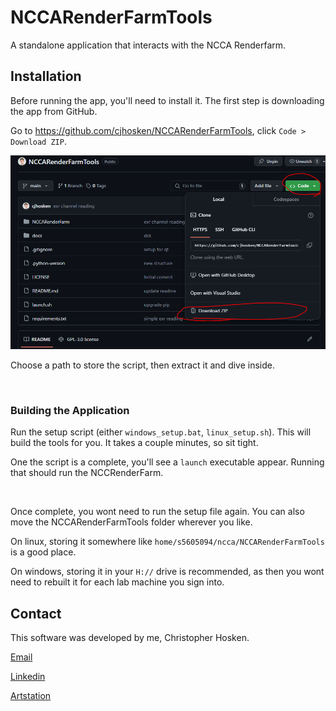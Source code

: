 # NCCARenderFarmTools
A standalone application that interacts with the NCCA Renderfarm.

## Installation
Before running the app, you'll need to install it. The first step is downloading the app from GitHub. 

Go to https://github.com/cjhosken/NCCARenderFarmTools, click `Code > Download ZIP`.

![Downloading](docs/images/download.png)

Choose a path to store the script, then extract it and dive inside.

<br>

### Building the Application

Run the setup script (either `windows_setup.bat`, `linux_setup.sh`). This will build the tools for you. It takes a couple minutes, so sit tight.

One the script is a complete, you'll see a `launch` executable appear. Running that should run the NCCRenderFarm.

<br>

Once complete, you wont need to run the setup file again. You can also move the NCCARenderFarmTools folder wherever you like.

On linux, storing it somewhere like `home/s5605094/ncca/NCCARenderFarmTools` is a good place.

On windows, storing it in your `H://` drive is recommended, as then you wont need to rebuilt it for each lab machine you sign into.


## Contact

This software was developed by me, Christopher Hosken.

[Email]()

[Linkedin]()

[Artstation]()